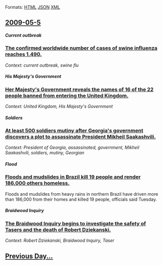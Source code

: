 
Formats: [HTML](2009/05/5/index.html)  [JSON](2009/05/5/index.json)  [XML](2009/05/5/index.xml)  

## [2009-05-5](/news/2009/05/5/index.md)

##### Current outbreak
### [ The confirmed worldwide number of cases of swine influenza reaches 1,490. ](/news/2009/05/5/the-confirmed-worldwide-number-of-cases-of-swine-influenza-reaches-1-490.md)
_Context: current outbreak, swine flu_

##### His Majesty's Government
### [ Her Majesty's Government reveals the names of 16 of the 22 people banned from entering the United Kingdom. ](/news/2009/05/5/her-majesty-s-government-reveals-the-names-of-16-of-the-22-people-banned-from-entering-the-united-kingdom.md)
_Context: United Kingdom, His Majesty's Government_

##### Soldiers
### [ At least 500 soldiers mutiny after Georgia's government discovers a plot to assassinate President Mikheil Saakashvili. ](/news/2009/05/5/at-least-500-soldiers-mutiny-after-georgia-s-government-discovers-a-plot-to-assassinate-president-mikheil-saakashvili.md)
_Context: President of Georgia, assassinated, government, Mikheil Saakashvili, soldiers, mutiny,  Georgian_

##### Flood
### [ Floods and mudslides in Brazil kill 19 people and render 186,000 others homeless. ](/news/2009/05/5/floods-and-mudslides-in-brazil-kill-19-people-and-render-186-000-others-homeless.md)
Floods and mudslides from heavy rains in northern Brazil have driven more than 186,000 from their homes and killed 19 people, officials said Tuesday.

##### Braidwood Inquiry
### [ The Braidwood Inquiry begins to investigate the safety of Tasers and the death of Robert Dziekanski. ](/news/2009/05/5/the-braidwood-inquiry-begins-to-investigate-the-safety-of-tasers-and-the-death-of-robert-dziekaaski.md)
_Context: Robert Dziekanski, Braidwood Inquiry, Taser_

## [Previous Day...](/news/2009/05/4/index.md)

